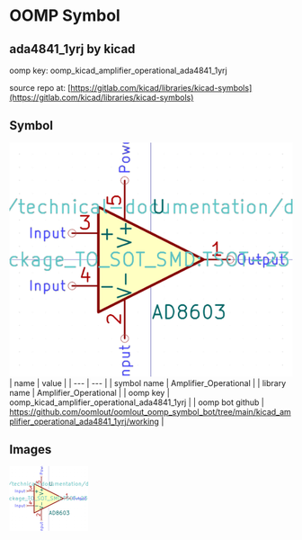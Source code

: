 # OOMP Symbol  
## ada4841_1yrj  by kicad  
  
oomp key: oomp_kicad_amplifier_operational_ada4841_1yrj  
  
source repo at: [https://gitlab.com/kicad/libraries/kicad-symbols](https://gitlab.com/kicad/libraries/kicad-symbols)  
## Symbol  
  
[![working.png](working_600.png)](working.png)  
| name | value | 
| --- | --- | 
| symbol name | Amplifier_Operational | 
| library name | Amplifier_Operational | 
| oomp key | oomp_kicad_amplifier_operational_ada4841_1yrj | 
| oomp bot github | https://github.com/oomlout/oomlout_oomp_symbol_bot/tree/main/kicad_amplifier_operational_ada4841_1yrj/working | 
## Images  
  
[![working.png](working_140.png)](working.png)  

